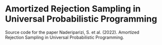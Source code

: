 # Amortized Rejection Sampling in Universal Probabilistic Programming

Source code for the paper Naderiparizi, S. et al. (2022). Amortized Rejection Sampling in Universal Probabilistic Programming.
